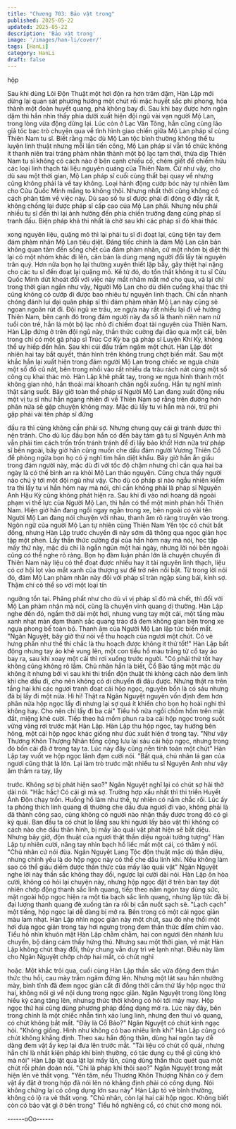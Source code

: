 ```yaml
---
title: "Chương 703: Bảo vật trong"
published: 2025-05-22
updated: 2025-05-22
description: 'Bảo vật trong'
image: '/images/han-li/cover/'
tags: [HanLi]
category: HanLi
draft: false
---
```


hộp

Sau khi dùng Lôi Độn Thuật một hơi độn ra hơn trăm dặm, Hàn
Lập mới dừng lại quan sát phương hướng một chút rồi mặc huyết
sắc phi phong, hóa thành một đoàn huyết quang, phá không bay
đi.
Sau khi bay được hơn ngàn dặm thì hắn nhìn thấy phía dưới xuất
hiện đội ngũ vài vạn người Mộ Lan, trong lòng vừa động dừng lại.
Lúc còn ở Lạc Vân Tông, hắn cũng cùng lão giả tóc bạc trò
chuyện qua về tình hình giao chiến giữa Mộ Lan pháp sĩ cùng
Thiên Nam tu sĩ.
Biết rằng mặc dù Mộ Lan tộc bình thường không thể tu luyện linh
thuật nhưng mỗi lần tiến công, Mộ Lan pháp sĩ vẫn tổ chức không
ít thanh niên trai tráng phàm nhân thành một bộ lạc tạm thời, thừa
dịp Thiên Nam tu sĩ không có cách nào ở bên cạnh chiếu cố,
chém giết để chiếm hữu các loại linh thạch tài liệu nguyên quáng
của Thiên Nam. Cứ như vậy, cho dù sau một thời gian, Mộ Lan
pháp sĩ cuối cùng thất bại quay về nhưng cũng không phải là về
tay không.
Loại hành động cướp bóc này tự nhiên làm cho Cửu Quốc Minh
mắng to không thôi. Nhưng nhất thời cũng không có cách phân
tâm về việc này.
Dù sao số tu sĩ được phái đi đóng ở đây rất ít, không chống lại
được pháp sĩ cấp cao của Mộ Lan phái. Nhưng nếu phái nhiều tu
sĩ đến thì lại ảnh hưởng đến phía chiến trường đang cùng pháp sĩ
tranh đấu.
Biện pháp khả thi nhất là chờ sau khi các pháp sĩ đó khai thác

xong nguyên liệu, quặng mỏ thì lại phái tu sĩ đi đoạt lại, cũng tiện
tay đem đám phàm nhân Mộ Lan tiêu diệt.
Đáng tiếc chính là đám Mộ Lan căn bản không quan tâm đến
sống chết của đám phàm nhân, cứ một nhóm bị diệt thì lại có một
nhóm khác đi lên, căn bản là dùng mạng người đổi lấy tài nguyên
trân quý. Hơn nữa bọn họ lại thường xuyên thiết lập bẫy, gây thiệt
hại nặng cho các tu sĩ đến đoạt lại quặng mỏ.
Kể từ đó, do tổn thất không ít tu sĩ Cửu Quốc Minh dứt khoát đối
với việc này mắt nhăm mắt mở cho qua, vả lại chỉ trong thời gian
ngắn như vậy, Người Mộ Lan cho dù điên cuồng khai thác thì
cũng không có cướp đi được bao nhiêu tư nguyên linh thạch. Chỉ
cần nhanh chóng đánh lui đại quân pháp sĩ thì đám phàm nhân
Mộ Lan này cũng sẽ ngoan ngoãn rút đi.
Đội ngũ xe trâu, xe ngựa này rất nhiều lại đi về hướng Thiên
Nam, bên cạnh đó trong đám người này đa số là thanh niên nam
nữ tuổi còn trẻ, hẳn là một bộ lạc nhỏ đi chiếm đoạt tài nguyên
của Thiên Nam.
Hàn Lập đứng ở trên đội ngũ này, thần thức cường đại đảo qua
một cái, bên trong chỉ có một gã pháp sĩ Trúc Cơ Kỳ ba gã pháp
sĩ Luyện Khí Kỳ, không thể uy hiếp đến hắn.
Sau khi cúi đầu trầm ngâm một chút. Hàn Lập đột nhiên hai tay
bắt quyết, thân hình trên không trung chợt biến mất. Sau một
khắc hắn lại xuất hiện trong đám người Mộ Lan trong chiếc xe
ngựa chứa một số đồ cũ nát, bên trong nhồi vào rất nhiều da trâu
rách nát cùng một số công cụ khai thác mỏ.
Hàn Lập khẽ phất tay, trong xe ngựa hình thành một không gian
nhỏ, hắn thoải mái khoanh chân ngồi xuống.
Hắn tự nghĩ mình thật sáng suốt. Bây giờ toàn thể pháp sĩ Người
Mộ Lan đang xuất động nếu một vị tu sĩ như hắn ngang nhiên đi
về Thiên Nam sợ rằng trên đường hơn phân nửa sẽ gặp chuyện
không may.
Mặc dù lấy tu vi hắn mà nói, trừ phi gặp phải vài tên pháp sĩ đứng

đầu ra thì cũng không cần phải sợ. Nhưng chung quy cái gì tránh
được thì nên tránh.
Cho dù lúc đầu bọn hắn có đến bảy tám gã tu sĩ Nguyên Anh mà
vẫn phải tìm cách trốn trốn tránh tránh để đi lấy bảo khố!
Hơn nữa trừ pháp sĩ bên ngoài, bây giờ hắn cũng muốn che dấu
đám người Vương Thiên Cổ để phòng ngừa bọn họ có ý nghĩ tìm
hắn diệt khẩu.
Bây giờ hắn ẩn giấu trong đám người này, mặc dù đi với tốc độ
chậm nhưng chỉ cần qua hai ba ngày là có thể bình an ra khỏi Mộ
Lan thảo nguyên.
Cũng chưa thấy người nào chú ý tới một đội ngũ như vậy. Cho dù
có pháp sĩ nào ngẫu nhiên kiểm tra thì lấy tu vi hắn hôm nay mà
nói, chỉ cần không phải là pháp sĩ Nguyên Anh Hậu Kỳ cũng
không phát hiện ra.
Sau khi đi vào nơi hoang dã ngoài phạm vi thế lực của Người Mộ
Lan, thì hắn có thể một mình phản hồi Thiên Nam.
Hiện giờ hắn đang ngồi ngay ngắn trong xe, bên ngoài có vài tên
Người Mộ Lan đang nói chuyện với nhau, thanh âm rõ ràng
truyền vào trong.
Ngôn ngữ của người Mộ Lan tự nhiên cùng Thiên Nam Yến tộc
có chút bất đồng, nhưng Hàn Lập trước chuyến đi này sớm đã
thông qua ngọc giản học tập một phen.
Lấy thần thức cường đại của hắn hôm nay mà nói, học tập mấy
thứ này, mặc dù chỉ là ngắn ngủn một hai ngày, nhưng lời nói bên
ngoài cũng có thể nghe rõ ràng.
Bọn họ đàm luận phần lớn là chuyện chuyến đi Thiên Nam này
liệu có thể đoạt được nhiều hay ít tài nguyên linh thạch, liệu có cơ
hội lọt vào mắt xanh của thượng sư để trở nên nổi bật.
Từ trong lời nói đó, đám Mộ Lan phàm nhân này đối với pháp sĩ
tràn ngập sùng bái, kính sợ. Thậm chí có thể so với một loại tín

ngưỡng tồn tại.
Phảng phất như cho dù vì vị pháp sĩ đó mà chết, thì đối với Mộ
Lan phàm nhân mà nói, cũng là chuyện vinh quang dị thường.
Hàn Lập nghe đến đó, ngầm thở dài một hơi, nhưng vung tay một
cái, một tầng màu xanh nhạt màn đạm thanh sắc quang tráo đã
đem không gian bên trong xe ngựa phong bế toàn bộ.
Thanh âm của Người Mộ Lan lập tức biến mất.
"Ngân Nguyệt, bây giờ thử nói về thu hoạch của ngươi một chút.
Có vẻ hưng phấn như thế thì chắc là thu hoạch được không ít thứ
tốt!" Hàn Lập bất động nhưng tay áo khẽ vung lên, một con tiểu
hồ màu trắng từ cổ tay áo bay ra, sau khi xoay một cái thì rơi
xuống trước người.
"Có phải thứ tốt hay không cũng không rõ lắm. Chủ nhân hẳn là
biết, Cổ Bảo tầng một mặc dù không ít nhưng bởi vì sau khi thi
triển độn thuật thì không cách nào đem linh khí che dấu đi, cho
nên không có di chuyển đi đâu được. Nhưng thật ra trên tầng hai
khi các ngươi tranh đoạt cái hộp ngọc, nguyên bổn là có sáu
nhưng đã bị lấy đi một nửa. Hì hì! Thật ra Ngân Nguyệt nguyên
vốn định đem hơn phân nửa hộp ngọc lấy đi nhưng lại sợ quá ít
khiến cho bọn họ hoài nghi thì không hay. Cho nên chỉ lấy đi ba
cái" Tiểu hồ nửa ngồi chồm hổm trên mặt đất, miệng khẽ cười.
Tiếp theo há mồm phun ra ba cái hộp ngọc trong suốt vững vàng
rơi trước mặt Hàn Lập.
Hàn Lập thu hộp ngọc, tay hướng bên hông, một cái hộp ngọc
khác giống như đúc xuất hiện ở trong tay.
"Như vậy Thương Khôn Thượng Nhân tổng cộng lưu lại sáu cái
hộp ngọc, nhưng trong đó bốn cái đã ở trong tay ta. Lúc này đây
cũng nên tính toán một chút" Hàn Lập tay vuốt ve hộp ngọc lãnh
đạm cười nói.
"Bất quá, chủ nhân lá gan của ngươi cũng thật là lớn. Lại làm trò
trước mặt nhiều tu sĩ Nguyên Anh như vậy âm thầm ra tay, lấy

trước. Không sợ bị phát hiện sao?" Ngân Nguyệt nghĩ lại có chút
sợ hãi thở dài nói.
"Hắc hắc! Có cái gì mà sợ. Trường hợp xấu nhất thì thi triển Huyết
Ảnh Độn chạy trốn. Huống hồ làm như thế, tự nhiên có nắm chắc
rồi. Lúc ấy ta phóng thích linh quang dị thường che dấu đưa ngươi
đi vào, không phải là đã thành công sao, cũng không có người
nào nhận thấy được trong đó có gì kỳ quái. Ban đầu ta có chút lo
lắng sau khi ngươi lấy bảo vật thì không có cách nào che dấu
thân hình, bị mấy lão quái vật phát hiện sẽ bất diệu. Nhưng bây
giờ, độn thuật của ngươi thật thần diệu ngoài tưởng tượng" Hàn
Lập tự nhiên cười, nâng tay nhìn bạch hồ liếc mắt một cái, có
thâm ý nói.
"Chủ nhân cứ nói đùa. Ngân Nguyệt Lang Tộc độn thuật mặc dù
thần diệu, nhưng chính yếu là do hộp ngọc này có thể che dấu
linh khí. Nếu không làm sao có thể giấu diếm được thần thức của
mấy lão quái vật" Ngân Nguyệt nghe lời này thần sắc không thay
đổi, ngược lại cười dài nói.
Hàn Lập ôn hòa cười, không có hỏi lại chuyện này, nhưng hộp
ngọc đặt ở trên bàn tay đột nhiên chớp động thanh sắc linh
quang, tiếp theo năm ngón tay dùng sức, mặt ngoài hộp ngọc
hiện ra một tia bạch sắc linh quang, nhưng lập tức đã bị đại lượng
thanh quang đè xuống tản ra rồi bị cắn nuốt sạch sẽ.
"Lạch cạch" một tiếng, hộp ngọc lại dễ dàng bị mở ra. Bên trong
có một cái ngọc giản màu lam nhạt.
Hàn Lập nhìn ngọc giản này một chút, sau đó nhẹ thổi một hơi
đưa ngọc giản trong tay hơi ngưng trọng đem thần thức đắm
chìm vào.
Tiểu hồ nhìn khuôn mặt Hàn Lập chằm chằm, hai con ngươi đên
nhánh lưu chuyển, bộ dáng cảm thấy hứng thú.
Nhưng sau một thời gian, vẻ mặt Hàn Lập không chút thay đổi,
thủy chung vẫn duy trì vẻ lạnh nhạt.
Điều này làm cho Ngân Nguyệt chớp chớp hai mắt, có chút nghi

hoặc.
Một khắc trôi qua, cuối cùng Hàn Lập thần sắc vừa động đem
thần thức thu hồi, cau mày trầm ngâm đứng lên. Nhưng một lát
sau hắn nhướng mày, bình tĩnh đã đem ngọc giản cất đi đồng thời
cầm thứ lấy hộp ngọc thứ hai, không nói gì về nội dung trong
ngọc giản.
Ngân Nguyệt trong lòng lòng hiếu kỳ càng tăng lên, nhưnsg thức
thời không có hỏi tới mảy may.
Hộp ngọc thứ hai cũng dùng phương pháp đồng dạng mở ra.
Lúc này đây, bên trong chính là một chiếc nhẫn tinh xảo lung linh,
nhưng đen thui vô quang, có chút không bắt mắt.
"Đây là Cổ Bảo?" Ngân Nguyệt có chút kinh ngạc hỏi.
"Không giống. Hình như không có bao nhiêu linh khí" Hàn Lập
cũng có chút không khẳng định.
Theo sau hắn động thân, dùng hai ngón tay dễ dàng đem vật ấy
kẹp lại đưa lên trước mắt.
"Tài liệu có chút cổ quái, nhưng hẳn chỉ là nhất kiện pháp khí bình
thường, có tác dụng cụ thể gì cũng khó mà nói" Hàn Lập lật qua
lật lại mấy lần, cũng dùng thần thức quét qua một chút rồi phán
đoán nói.
"Chỉ là pháp khí thôi sao?" Ngân Nguyệt trong mắt hiện lên vẻ
thất vọng.
"Yên tâm, nếu Thương Khôn Thượng Nhân có ý đem vật ấy đặt ở
trong hộp đã nói lên nó khẳng định phải có công dụng. Nói không
chừng lại có công dụng lớn sau này" Hàn Lập tỏ vẻ bình thường,
không có lộ ra vẻ thất vọng.
"Chủ nhân, còn lại hai cái hộp ngọc. Không biết còn có bảo vật gì
ở bên trong" Tiểu hồ nghiêng cổ, có chút chờ mong nói.

------oOo------
